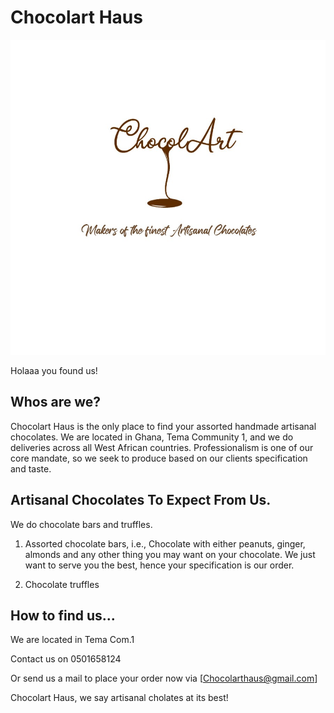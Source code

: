 # Chocolart Haus 

![Alt text](image.png)

Holaaa you found us!

## Whos are we?

Chocolart Haus is the  only place to find your assorted handmade artisanal chocolates. We are located in Ghana, Tema Community 1, and we do deliveries across all West African countries. Professionalism is one of our core mandate, so we seek to produce based on our clients specification and taste.

## Artisanal Chocolates To Expect From Us.

We do chocolate bars and truffles. 

1. Assorted chocolate bars, i.e., Chocolate with either peanuts, ginger, almonds and any other thing you may want on your chocolate.
We just want to serve you the best, hence your specification is our order.

2. Chocolate truffles 


## How to find us...

We are located in Tema Com.1

Contact us on 0501658124

Or send us a mail to place your order now via [Chocolarthaus@gmail.com]

Chocolart Haus, we say artisanal cholates at its best!
